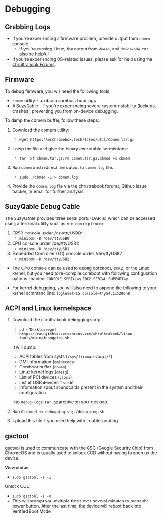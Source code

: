 # Debugging

## Grabbing Logs

* If you're experiencing a firmware problem, provide output from `cbmem` console.
    * If you're running Linux, the output from `dmesg`, and `dmidecode` can also be helpful
* If you're experiencing OS-related issues, please ask for help using the [Chrultrabook Forums](https://forum.chrultrabook.com/).

## Firmware

To debug firmware, you will need the following tools:

* `cbmem` utility - to obtain coreboot boot logs
* A SuzyQable - If you're experiencing severe system instability (lockups, crashes), preventing you from on-device debugging.

To dump the cbmem buffer, follow these steps:
1. Download the cbmem utility:
    - `wget https://mrchromebox.tech/files/util/cbmem.tar.gz`

2. Unzip the file and give the binary executable permissions:
    - `tar -xf cbmem.tar.gz;rm cbmem.tar.gz;chmod +x cbmem`

3. Run `cbmem` and redirect the output to `cbmem.log` file:
    - `sudo ./cbmem -1 > cbmem.log`

4. Provide the `cbmem.log` file via the chrultrabook forums, Github issue tracker, or email for further analysis.


## SuzyQable Debug Cable

The SuzyQable provides three serial ports (UARTs) which can be accessed using a terminal utility such as `minicom` or `picocom`:
1. CR50 console under /dev/ttyUSB0:
   * `minicom -D /dev/ttyUSB0`
2. CPU console under /dev/ttyUSB1:
   * `minicom -D /dev/ttyUSB1`
3. Embedded Controller (EC) console under /dev/ttyUSB2
   * `minicom -D /dev/ttyUSB2`

* The CPU console can be used to debug coreboot, edk2, or the Linux kernel, but you need to re-compile coreboot with following configuration options enabled:
`CONSOLE_SERIAL=y`
`EDK2_SERIAL_SUPPORT=y`

* For kernel debugging, you will also need to append the following to your kernel command line:
`loglevel=15 console=ttyS4,115200n8`

## ACPI and Linux kernelspace

1. Download the chrultrabook debugging script.
    * `cd ~/Desktop;wget https://raw.githubusercontent.com/chrultrabook/linux-tools/main/debugging.sh`

    It will dump:
    * ACPI tables from sysfs (`/sys/firmware/acpi/*`)
    * DMI information (`dmidecode`)
    * Coreboot buffer (`cbmem`)
    * Linux kernel logs (`dmesg`)
    * List of PCI devices (`lspci`)
    * List of USB devices (`lsusb`)
    * Information about soundcards present in the system and their configuration

    Into `debug-logs.tar.gz` archive on your desktop.

2. Run it: `chmod +x debugging.sh;./debugging.sh`

3. Upload this file if you need help with troubleshooting.

## gsctool

gsctool is used to communicate with the GSC (Google Security Chip) from ChromeOS and is usually used to unlock CCD without having to open up the device.

View status:
* `sudo gsctool -a -I`

Unlock CCD:
* `sudo gsctool -a -o`
* This will prompt you multiple times over several minutes to press the power button. After the last time, the device will reboot back into Verified Boot Mode
